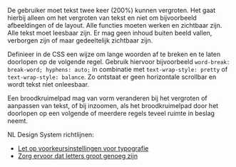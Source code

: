 <!-- @license CC0-1.0 -->

De gebruiker moet tekst twee keer (200%) kunnen vergroten. Het gaat hierbij alleen om het vergroten van tekst en niet om bijvoorbeeld afbeeldingen of de layout.
Alle functies moeten werken en zichtbaar zijn. Alle tekst moet leesbaar zijn. Er mag geen inhoud buiten beeld vallen, verborgen zijn of maar gedeeltelijk zichtbaar zijn.

Definieer in de CSS een wijze om lange woorden af te breken en te laten doorlopen op de volgende regel. Gebruik hiervoor bijvoorbeeld `word-break: break-word; hyphens: auto;` in combinatie met `text-wrap-style: pretty` of `text-wrap-style: balance`. Zo ontstaat er geen horizontale scrollbar en wordt tekst niet onleesbaar.

Een broodkruimelpad mag van vorm veranderen bij het vergroten of aanpassen van tekst, of bij inzoomen, als het broodkruimelpad door het doorlopen op een volgende of meerdere regels teveel ruimte in beslag neemt.

NL Design System richtlijnen:

- [Let op voorkeursinstellingen voor typografie](/richtlijnen/stijl/typografie/voorkeur)
- [Zorg ervoor dat letters groot genoeg zijn](/richtlijnen/stijl/typografie/lettergrootte)

